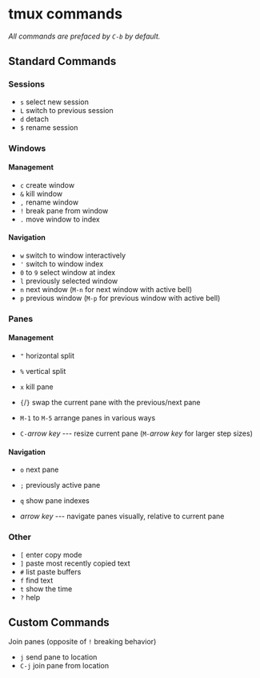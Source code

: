 # tmux commands

*All commands are prefaced by `C-b` by default.*

## Standard Commands

### Sessions

* `s`   select new session
* `L`   switch to previous session
* `d`   detach
* `$`   rename session


### Windows

#### Management

* `c`   create window
* `&`   kill window
* `,`   rename window
* `!`   break pane from window
* `.`   move window to index

#### Navigation

* `w`   switch to window interactively
* `'`   switch to window index
* `0` to `9` select window at index
* `l`   previously selected window
* `n`   next window (`M-n` for next window with active bell)
* `p`   previous window (`M-p` for previous window with active bell)


### Panes

#### Management

* `"`   horizontal split
* `%`   vertical split
* `x`   kill pane

* `{`/`}` swap the current pane with the previous/next pane
* `M-1` to `M-5` arrange panes in various ways

* `C-`*arrow key* --- resize current pane  (`M-`*arrow key* for larger step sizes)

#### Navigation

* `o`   next pane
* `;`   previously active pane
* `q`   show pane indexes

*  *arrow key* --- navigate panes visually, relative to current pane


### Other

* `[`   enter copy mode
* `]`   paste most recently copied text
* `#`   list paste buffers
* `f`   find text
* `t`   show the time
* `?`   help


## Custom Commands

Join panes (opposite of `!` breaking behavior)
* `j`    send pane to location
* `C-j`  join pane from location
